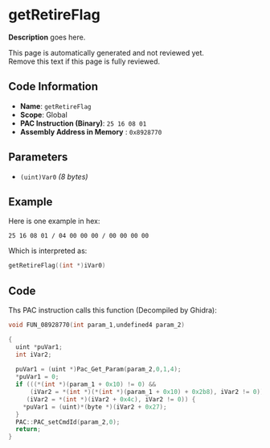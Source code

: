 # getRetireFlag

**Description** goes here.

This page is automatically generated and not reviewed yet.<br>Remove this text if this page is fully reviewed.

## Code Information

- **Name**: `getRetireFlag`
- **Scope**: Global
- **PAC Instruction (Binary)**: `25 16 08 01`
- **Assembly Address in Memory** : `0x8928770`

## Parameters

- `(uint)Var0` *(8 bytes)*

## Example

Here is one example in hex:

```25 16 08 01 / 04 00 00 00 / 00 00 00 00```

Which is interpreted as:

```c
getRetireFlag((int *)iVar0)
```

## Code

Ths PAC instruction calls this function (Decompiled by Ghidra):

```c
void FUN_08928770(int param_1,undefined4 param_2)

{
  uint *puVar1;
  int iVar2;
  
  puVar1 = (uint *)Pac_Get_Param(param_2,0,1,4);
  *puVar1 = 0;
  if (((*(int *)(param_1 + 0x10) != 0) &&
      (iVar2 = *(int *)(*(int *)(param_1 + 0x10) + 0x2b8), iVar2 != 0)) &&
     (iVar2 = *(int *)(iVar2 + 0x4c), iVar2 != 0)) {
    *puVar1 = (uint)*(byte *)(iVar2 + 0x27);
  }
  PAC::PAC_setCmdId(param_2,0);
  return;
}
```

